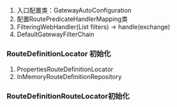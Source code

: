 1. 入口配置类：GatewayAutoConfiguration
2. 配置RoutePredicateHandlerMapping类
3. FilteringWebHandler(List<GlobalFilter> filters) -> handle(exchange)
4. DefaultGatewayFilterChain
### RouteDefinitionLocator 初始化
1. PropertiesRouteDefinitionLocator
2. InMemoryRouteDefinitionRepository
### RouteDefinitionRouteLocator初始化

